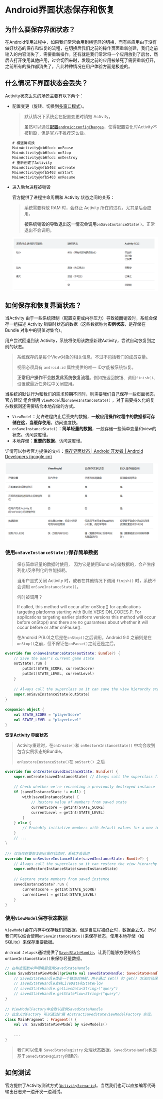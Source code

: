 # Android界面状态保存和恢复

## 为什么要保存界面状态？

在Android使用过程中，如果我们常常会用到横竖屏的切换，而有些应用由于没有做好状态的保存和恢复的流程，在切换后我们之前的操作页面重新创建，我们之前输入的内容消失了，需要重新操作。还有就是我们常常将一个应用放到了后台，然后去打开使用其他应用，过会切回来时，发现之前的应用被杀死了需要重新打开，之前所有的操作都消失了。凡此种种情况在用户体验方面是极差的。

## 什么情况下界面状态会丢失？

Activity状态丢失的场景主要有以下两个：

* 配置变更（旋转、切换到[多窗口模式](https://developer.android.google.cn/guide/components/activities/state-changes)）。

  > 默认情况下系统会在配置变更时销毁 Activity。
  >
  > 虽然可以通过[配置`android:configChanges`](https://developer.android.google.cn/guide/topics/resources/runtime-changes#HandlingTheChange)，使得配置变化时Activity不被销毁，但是官方不推荐这么做。

  ```shell
  # 横竖屏切换
  MainActivity@cb6fcdc onPause
  MainActivity@cb6fcdc onStop
  MainActivity@cb6fcdc onDestroy
  # 重新创建了Activity
  MainActivity@efb5403 onCreate
  MainActivity@efb5403 onStart
  MainActivity@efb5403 onResume
  ```

* 进入后台进程被销毁

  官方提供了进程生命周期和 Activity 状态之间的关系：

  > 系统需要释放 RAM 时，会终止 Activity 所在的进程，尤其是后台应用。
  >
  > **被系统销毁的导致退出这一情况会调用`onSaveInstanceState()`**。正常退出不会调用。

  ![image-20221026212439404](./Android%E7%95%8C%E9%9D%A2%E7%8A%B6%E6%80%81%E4%BF%9D%E5%AD%98%E5%92%8C%E6%81%A2%E5%A4%8D.assets/image-20221026212439404-1666790680792-3.png)



## 如何保存和恢复界面状态？

当Activity 由于一些系统限制（配置变更或内存压力）导致被而销毁时，系统会保存一组描述 Activity 销毁时状态的数据（这些数据称为**实例状态**，是存储在 Bundle 对象中的键值对集合）。

用户尝试回退到该 Activity，系统将使用该数据新建Activity，尝试自动恢复到之前的状态。

> 系统保存的是每个View对象的相关信息，不过不包括我们的成员变量。
>
> 视图必须具有 `android:id` 属性提供的唯一 ID才能被系统恢复。
>
> **正常用户操作不会触发此系统恢复流程**。例如按返回按钮、调用`finish()`、设置或最近任务栏中关闭应用。

当系统的默认行为和我们的需求预期不同时，则需要我们自己保存一些页面状态， 官方建议  组合使用 `ViewModel`和`onSaveInstanceState()` ，对于需要持久化的复杂数据则还需要结合本地存储的方式。

* `ViewModel`：允许进程终止后丢失的数据，**一般应用操作过程中的数据都可存储在这，当缓存使用**。访问速度快。
* `onSaveInstanceState()`：**简单轻量的数据**，一般存储一些简单变量和view的状态。访问速度慢。
* 本地存储：**重要的数据**。访问速度慢。

详情可以参考官方提供的文档：[保存界面状态  | Android 开发者  | Android Developers (google.cn)](https://developer.android.google.cn/topic/libraries/architecture/saving-states)

![image-20221027114108213](./Android%E7%95%8C%E9%9D%A2%E7%8A%B6%E6%80%81%E4%BF%9D%E5%AD%98%E5%92%8C%E6%81%A2%E5%A4%8D.assets/image-20221027114108213.png)



### 使用`onSaveInstanceState()`保存简单数据

> 保存简单轻量的数据时使用， 因为它是使用Bundle存储数据的，会产生序列化/反序列化的性能损耗。
>
> 当用户显式关闭 Activity 时，或者在其他情况下调用 `finish()` 时，系统不会调用 `onSaveInstanceState()`。
>
> 何时被调用？
>
> If called, this method will occur after onStop() for applications targeting platforms starting with Build.VERSION_CODES.P.  For applications targeting earlier platform versions this method will occur before onStop() and there are no guarantees about whether it will occur before or after onPause().
>
> 在Android P(9.0)之后是在`onStop()`之后调用。Android 9.0 之前则是在`onStop()`之前，但不保证在`onPause()`之前还是之后。

```kotlin
override fun onSaveInstanceState(outState: Bundle?) {
    // Save the user's current game state
    outState?.run {
        putInt(STATE_SCORE, currentScore)
        putInt(STATE_LEVEL, currentLevel)
    }

    // Always call the superclass so it can save the view hierarchy state
    super.onSaveInstanceState(outState)
}

companion object {
    val STATE_SCORE = "playerScore"
    val STATE_LEVEL = "playerLevel"
}
```

**恢复Activity 界面状态**

> Activity重建时，在`onCreate()`和 `onRestoreInstanceState()` 中均会收到包含实例状态的Bundle。
>
> `onRestoreInstanceState()`在 `onStart() `之后

```kotlin
override fun onCreate(savedInstanceState: Bundle?) {
    super.onCreate(savedInstanceState) // Always call the superclass first

    // Check whether we're recreating a previously destroyed instance
    if (savedInstanceState != null) {
        with(savedInstanceState) {
            // Restore value of members from saved state
            currentScore = getInt(STATE_SCORE)
            currentLevel = getInt(STATE_LEVEL)
        }
    } else {
        // Probably initialize members with default values for a new instance
    }
    // ...
}

/// 仅当存在要恢复的已保存状态时，系统才会调用
override fun onRestoreInstanceState(savedInstanceState: Bundle?) {
    // Always call the superclass so it can restore the view hierarchy
    super.onRestoreInstanceState(savedInstanceState)

    // Restore state members from saved instance
    savedInstanceState?.run {
        currentScore = getInt(STATE_SCORE)
        currentLevel = getInt(STATE_LEVEL)
    }
}
```



### 使用`ViewModel`保存状态数据

`ViewModel`会在内存中保存我们的数据，但是当进程被终止时，数据会丢失。所以我们可以结合使用`onSaveInstanceState()`来保存状态，使用本地存储（如SQLite）来保存重要数据。

`Android Jetapck`通过提供了[`SavedStateHandle`]()，让我们能够方便的结合`onSaveInstanceState()`来保存轻量数据。

```kotlin
// 在构造函数中声明需要使用SavedStateHandle
class SavedStateViewModel(private val savedStateHandle: SavedStateHandle) : ViewModel() {
    // SavedStateHandle类是一个键值对映射，用于通过 set() 和 get() 方法向已保存的状态写入数据以及从中检索数据。
    // savedStateHandle支持LiveData和StateFlow
    // savedStateHandle.getLiveData<String>("query")
    // savedStateHandle.getStateFlow<String>("query")
}

// ViewModelFactory中会默认提供SavedStateHandle
// 自定义的Factory 可以通过扩展 AbstractSavedStateViewModelFactory 实现。
class MainFragment : Fragment() {
    val vm: SavedStateViewModel by viewModels()

    ...
}
```

> 我们可以使用 `SavedStateRegistry` 处理状态数据。`SavedStateHandle`也是基于`SavedStateRegistry`创建的。

## 如何测试

官方提供了Activity测试方式([`ActivityScenario`](https://developer.android.google.cn/guide/components/activities/testing))。当然我们也可以直接编写代码输出日志来一边开发一边测试。
